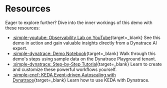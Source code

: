 # Resources

Eager to explore further? Dive into the inner workings of this demo with these resources:

- [:simple-youtube: Observability Lab on YouTube](https://www.youtube.com/watch?v=EMw-MUZi-xk){target=_blank} See this demo in action and gain valuable insights directly from a Dynatrace
  AI expert.
- [:simple-dynatrace: Demo Notebook](https://dt-url.net/playground-obslab-predictive-kubernetes-scaling){target=_blank} Walk through this demo's steps using sample data on the Dynatrace Playground tenant.
- [:simple-dynatrace: Step-by-Step Tutorial](https://dt-url.net/predictive-k8s-autoscaling-docs){target=_blank} Learn to create and customize these powerful workflows yourself.
- [:simple-cncf: KEDA Event-driven Autoscaling with Dynatrace](https://www.dynatrace.com/hub/detail/keda-scaler/){target=_blank} Learn how to use KEDA with Dynatrace.